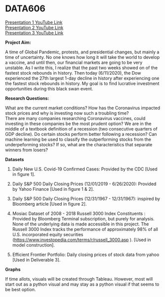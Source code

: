 # DATA606
<title> MARKET OUTLOOK: Areas of Opportunity in the Post Coronavirus World </title>

[Presentation 1 YouTube Link](https://www.youtube.com/watch?v=vlPVfY3KBA0) <br />
[Presentation 2 YouTube Link](https://youtu.be/gpdSMZ3diAc) <br />
[Presentation 3 YouTube Link](https://youtu.be/gpdSMZ3diAc) <br />



<b> Project Aim: </b>

A time of Global Pandemic, protests, and presidential changes, but mainly a time of uncertainty. No one knows how long it will take the world to develop a vaccine, and until then, our financial markets are going to be very unstable. As I write this, I realize that the past two weeks showed on of the fastest stock rebounds in history. Then today (6/11/2020), the Dow experienced the 27th largest 1-day decline in history after experiencing one the fastest stock rebounds in history. My goal is to find lucrative investment opportunities during this black swan event.

<b> Research Questions: </b>

What are the current market conditions? How has the Coronavirus impacted stock prices and why is investing now such a troubling time?  
There are many companies researching Coronavirus vaccines, could investing in these companies be the most prudent option?
We are in the middle of a textbook definition of a recession (two consecutive quarters of GDP decline). Do certain stocks perform better following a recession?
Can machine learning be used to classify the outperforming stocks from the underpeforming stocks? If so, what are the characteristics that separate winners from losers?

<b> Datasets </b>

1. Daily New U.S. Covid-19 Confirmed Cases: Provided by the CDC [Used in figure 1].

2. Daily S&P 500 Daily Closing Prices (12/01/2019 - 6/26/2020): Provided by Yahoo Finance [Used in figure 1 & 2].

3. Daily S&P 500 Daily Closing Prices (12/31/1967 - 12/31/1967): inspired by Bloomberg article [Used in figure 2].

4. Mosiac Dataset of 2008 - 2018 Russell 3000 Index Constituents : Provided by Bloomberg Terminal subscription, but purely for analysis. None of the underlying data is made accessible in this project. The Russell 3000 Index tracks the performance of approximately 98% of all U.S. incorporated equity securities (https://www.investopedia.com/terms/r/russell_3000.asp ).   [Used in model construction].

5. Efficient Frontier Portfolio: Daily closing prices of stock data from yahoo  [Used in Deliverable 3].

<b> Graphs </b>

If time allots, visuals will be created through Tableau. However, most will start out as a python visual and may stay as a python visual if that seems to be best option.
